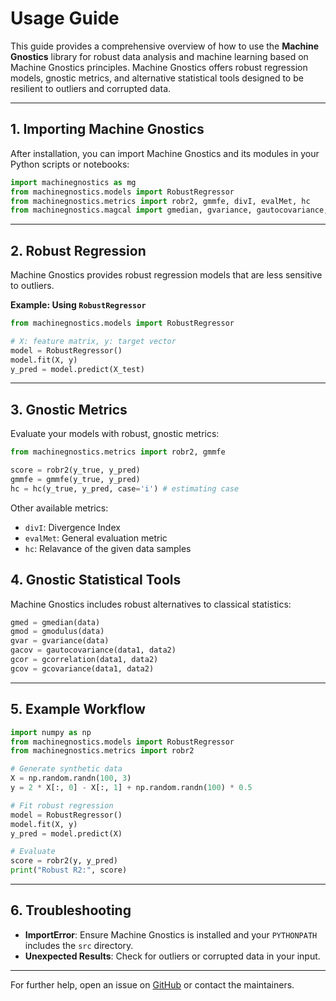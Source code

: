 
# Usage Guide

This guide provides a comprehensive overview of how to use the **Machine Gnostics** library for robust data analysis and machine learning based on Machine Gnostics principles. Machine Gnostics offers robust regression models, gnostic metrics, and alternative statistical tools designed to be resilient to outliers and corrupted data.

---

## 1. Importing Machine Gnostics

After installation, you can import Machine Gnostics and its modules in your Python scripts or notebooks:

```python
import machinegnostics as mg
from machinegnostics.models import RobustRegressor
from machinegnostics.metrics import robr2, gmmfe, divI, evalMet, hc
from machinegnostics.magcal import gmedian, gvariance, gautocovariance, gcorrelation, gcovariance
```

---

## 2. Robust Regression

Machine Gnostics provides robust regression models that are less sensitive to outliers.

**Example: Using `RobustRegressor`**

```python
from machinegnostics.models import RobustRegressor

# X: feature matrix, y: target vector
model = RobustRegressor()
model.fit(X, y)
y_pred = model.predict(X_test)
```

---

## 3. Gnostic Metrics

Evaluate your models with robust, gnostic metrics:

```python
from machinegnostics.metrics import robr2, gmmfe

score = robr2(y_true, y_pred)
gmmfe = gmmfe(y_true, y_pred)
hc = hc(y_true, y_pred, case='i') # estimating case
```

Other available metrics:

- `divI`: Divergence Index
- `evalMet`: General evaluation metric
- `hc`: Relavance of the given data samples

## 4. Gnostic Statistical Tools

Machine Gnostics includes robust alternatives to classical statistics:

```python
gmed = gmedian(data)
gmod = gmodulus(data)
gvar = gvariance(data)
gacov = gautocovariance(data1, data2)
gcor = gcorrelation(data1, data2)
gcov = gcovariance(data1, data2)
```

---

## 5. Example Workflow

```python
import numpy as np
from machinegnostics.models import RobustRegressor
from machinegnostics.metrics import robr2

# Generate synthetic data
X = np.random.randn(100, 3)
y = 2 * X[:, 0] - X[:, 1] + np.random.randn(100) * 0.5

# Fit robust regression
model = RobustRegressor()
model.fit(X, y)
y_pred = model.predict(X)

# Evaluate
score = robr2(y, y_pred)
print("Robust R2:", score)

```

---

## 6. Troubleshooting

- **ImportError**: Ensure Machine Gnostics is installed and your `PYTHONPATH` includes the `src` directory.
- **Unexpected Results**: Check for outliers or corrupted data in your input.

---

For further help, open an issue on [GitHub](https://github.com/MachineGnostics) or contact the maintainers.

